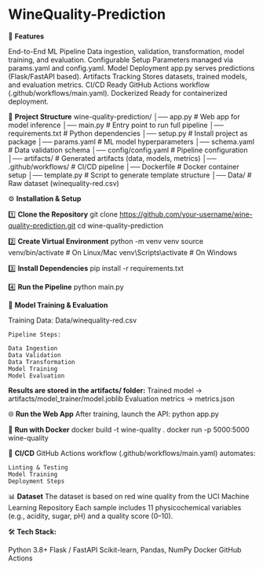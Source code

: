 # WineQuality-Prediction

🚀 **Features**

End-to-End ML Pipeline
Data ingestion, validation, transformation, model training, and evaluation.
Configurable Setup
Parameters managed via params.yaml and config.yaml.
Model Deployment
app.py serves predictions (Flask/FastAPI based).
Artifacts Tracking
Stores datasets, trained models, and evaluation metrics.
CI/CD Ready
GitHub Actions workflow (.github/workflows/main.yaml).
Dockerized
Ready for containerized deployment.



📂 **Project Structure**
wine-quality-prediction/
│── app.py                 # Web app for model inference
│── main.py                # Entry point to run full pipeline
│── requirements.txt       # Python dependencies
│── setup.py               # Install project as package
│── params.yaml            # ML model hyperparameters
│── schema.yaml            # Data validation schema
│── config/config.yaml     # Pipeline configuration
│── artifacts/             # Generated artifacts (data, models, metrics)
│── .github/workflows/     # CI/CD pipeline
│── Dockerfile             # Docker container setup
│── template.py            # Script to generate template structure
│── Data/                  # Raw dataset (winequality-red.csv)



⚙️ **Installation & Setup**

1️⃣ **Clone the Repository**
git clone https://github.com/your-username/wine-quality-prediction.git
cd wine-quality-prediction

2️⃣ **Create Virtual Environment**
python -m venv venv
source venv/bin/activate   # On Linux/Mac
venv\Scripts\activate      # On Windows

3️⃣ **Install Dependencies**
pip install -r requirements.txt

4️⃣ **Run the Pipeline**
python main.py



🧪 **Model Training & Evaluation**

Training Data: Data/winequality-red.csv

    Pipeline Steps:
    
    Data Ingestion
    Data Validation
    Data Transformation
    Model Training
    Model Evaluation

**Results are stored in the artifacts/ folder:**
Trained model → artifacts/model_trainer/model.joblib
Evaluation metrics → metrics.json



🌐 **Run the Web App**
After training, launch the API:
python app.py

🐳 **Run with Docker**
docker build -t wine-quality .
docker run -p 5000:5000 wine-quality

🔄 **CI/CD**
GitHub Actions workflow (.github/workflows/main.yaml) automates:

    Linting & Testing
    Model Training
    Deployment Steps


📊 **Dataset**
The dataset is based on red wine quality from the UCI Machine Learning Repository
Each sample includes 11 physicochemical variables (e.g., acidity, sugar, pH) and a quality score (0–10).


🛠️ **Tech Stack:**

Python 3.8+
Flask / FastAPI
Scikit-learn, Pandas, NumPy
Docker
GitHub Actions
